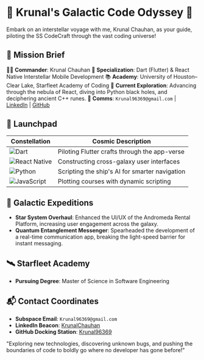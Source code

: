 # 🚀 Krunal's Galactic Code Odyssey 🚀

Embark on an interstellar voyage with me, Krunal Chauhan, as your guide, piloting the SS CodeCraft through the vast coding universe!

## 📡 Mission Brief
👨‍🚀 **Commander**: Krunal Chauhan
🌟 **Specialization**: Dart (Flutter) & React Native Interstellar Mobile Development
📚 **Academy**: University of Houston–Clear Lake, Starfleet Academy of Coding
🔭 **Current Exploration**: Advancing through the nebula of React, diving into Python black holes, and deciphering ancient C++ runes.
💬 **Comms**: `Krunal96369@gmail.com` | [LinkedIn](https://www.linkedin.com/in/krunalchauhan/) | [GitHub](https://github.com/YourGitHubUsername)

## 🚀 Launchpad

| Constellation | Cosmic Description |
|------|-------------|
| ![Dart](https://img.shields.io/badge/Dart-0175C2?style=for-the-badge&logo=dart&logoColor=white) | Piloting Flutter crafts through the app-verse |
| ![React Native](https://img.shields.io/badge/React_Native-20232A?style=for-the-badge&logo=react&logoColor=61DAFB) | Constructing cross-galaxy user interfaces |
| ![Python](https://img.shields.io/badge/Python-3776AB?style=for-the-badge&logo=python&logoColor=white) | Scripting the ship's AI for smarter navigation |
| ![JavaScript](https://img.shields.io/badge/JavaScript-F7DF1E?style=for-the-badge&logo=javascript&logoColor=black) | Plotting courses with dynamic scripting |


## 🌌 Galactic Expeditions
- **Star System Overhaul**: Enhanced the UI/UX of the Andromeda Rental Platform, increasing user engagement across the galaxy.
- **Quantum Entanglement Messenger**: Spearheaded the development of a real-time communication app, breaking the light-speed barrier for instant messaging.

## 🛰️ Starfleet Academy
- **Pursuing Degree**: Master of Science in Software Engineering

## 📬 Contact Coordinates
- **Subspace Email**: `Krunal96369@gmail.com`
- **LinkedIn Beacon**: [KrunalChauhan](https://www.linkedin.com/in/krunalchauhan/)
- **GitHub Docking Station**: [Krunal96369](https://github.com/Krunal96369)

"Exploring new technologies, discovering unknown bugs, and pushing the boundaries of code to boldly go where no developer has gone before!"
